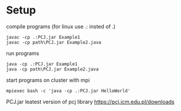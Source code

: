 # Setup

compile programs (for linux use .: insted of .\)

```
javac -cp .:PCJ.jar Example1
javac -cp path\PCJ.jar Example2.java
```

run programs
```
java -cp .:PCJ.jar Example1
java -cp path\PCJ.jar Example2.java
```

start programs on cluster with mpi
```
mpiexec bash -c 'java -cp .:PCJ.jar HelloWorld'
```

PCJ.jar leatest version of pcj library https://pcj.icm.edu.pl/downloads

